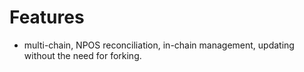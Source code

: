
# Features
- multi-chain, NPOS reconciliation, in-chain management, updating without the need for forking.
